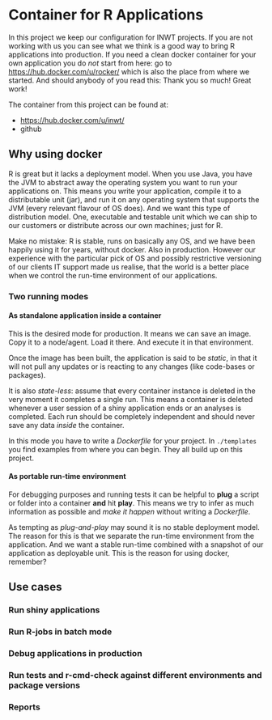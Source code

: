 # Container for R Applications

In this project we keep our configuration for INWT projects. If you are not
working with us you can see what we think is a good way to
bring R applications into production. If you need a clean docker container for
your own application you do *not* start from here: go to
https://hub.docker.com/u/rocker/ which is also the place from where we started.
And should anybody of you read this: Thank you so much! Great work!

The container from this project can be found at: 

- https://hub.docker.com/u/inwt/
- github

## Why using docker

R is great but it lacks a deployment model. When you use Java, you have the JVM
to abstract away the operating system you want to run your applications on. This
means you write your application, compile it to a distributable unit (jar), and
run it on any operating system that supports the JVM (every relevant flavour of
OS does). And we want this type of distribution model. One, executable and
testable unit which we can ship to our customers or distribute across our own
machines; just for R.

Make no mistake: R is stable, runs on basically any OS, and we have been happily
using it for years, without docker. Also in production. However our experience
with the particular pick of OS and possibly restrictive versioning of our
clients IT support made us realise, that the world is a better place when we
control the run-time environment of our applications.

### Two running modes

#### As standalone application inside a container

This is the desired mode for production. It means we can save an image. Copy it
to a node/agent. Load it there. And execute it in that environment.

Once the image has been built, the application is said to be *static*, in that
it will not pull any updates or is reacting to any changes (like code-bases or
packages).

It is also *state-less*: assume that every container instance is deleted in the
very moment it completes a single run. This means a container is deleted
whenever a user session of a shiny application ends or an analyses is completed.
Each run should be completely independent and should never save any data *inside*
the container.

In this mode you have to write a *Dockerfile* for your project. In `./templates`
you find examples from where you can begin. They all build up on this project.

#### As portable run-time environment

For debugging purposes and running tests it can be helpful to **plug** a script
or folder into a container **and** hit **play**. This means we try to infer as
much information as possible and *make it happen* without writing a *Dockerfile*.

As tempting as *plug-and-play* may sound it is no stable deployment model. The
reason for this is that we separate the run-time environment from the
application. And we want a stable run-time combined with a snapshot of our
application as deployable unit. This is the reason for using docker, remember?

## Use cases

### Run shiny applications

### Run R-jobs in batch mode

### Debug applications in production

### Run tests and r-cmd-check against different environments and package versions

### Reports

